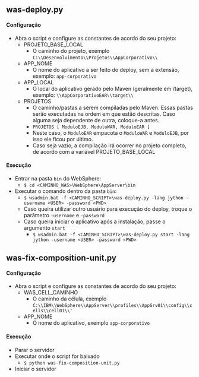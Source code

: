 ## was-deploy.py
#### Configuração
- Abra o script e configure as constantes de acordo do seu projeto:
	- PROJETO_BASE_LOCAL
		-  O caminho do projeto, exemplo `C:\\Desenvolvimento\\Projetos\\AppCorporativo\\`
	- APP_NOME
		- O nome do aplicativo a ser feito do deploy, sem a extensão, exemplo: `app-corporativo`
	- APP_LOCAL
		- O local do aplicativo gerado pelo Maven (geralmente em /target), exemplo: `\\AppCorporativoEAR\\target\\`
	- PROJETOS
		- O caminho/pastas a serem compiladas pelo Maven. Essas pastas serão executadas na ordem em que estão descritas. Caso alguma seja dependente de outra, coloque-a antes.
		- `PROJETOS [ ModuloEJB, ModuloWAR, ModuloEAR ]`
		- Neste caso, o `ModuloEAR` empacota o `ModuloWAR` e `ModuloEJB`, por isso ele ficou por último.
		- Caso seja vazio, a compilação irá ocorrer no projeto completo, de acordo com a variável PROJETO_BASE_LOCAL
#### Execução
- Entrar na pasta `bin` do WebSphere:
	- `$ cd <CAMINHO_WAS>\WebSphere\AppServer\bin`
- Executar o comando dentro da pasta `bin`:
	- `$ wsadmin.bat -f <CAMINHO_SCRIPT>\was-deploy.py -lang jython -username <USER> -password <PWD>`
	- Caso queira utilizar outro usuário para execução do deploy, troque o parâmetro `-username` e `-password`
	- Caso queira iniciar o aplicativo após a instalação, passe o argumento `start`
		- `$ wsadmin.bat -f <CAMINHO_SCRIPT>\was-deploy.py start -lang jython -username <USER> -password <PWD>`

## was-fix-composition-unit.py
#### Configuração
- Abra o script e configure as constantes de acordo do seu projeto:
	- WAS_CELL_CAMINHO
		-  O caminho da célula, exemplo `C:\\IBM\\WebSphere\\AppServer\\profiles\\AppSrv01\\config\\cells\\cell01\\'`
	- APP_NOME
		-  O nome do aplicativo, exemplo `app-corporativo`
#### Execução
- Parar o servidor
- Executar onde o script for baixado
	- `$ python was-fix-composition-unit.py`
- Iniciar o servidor

